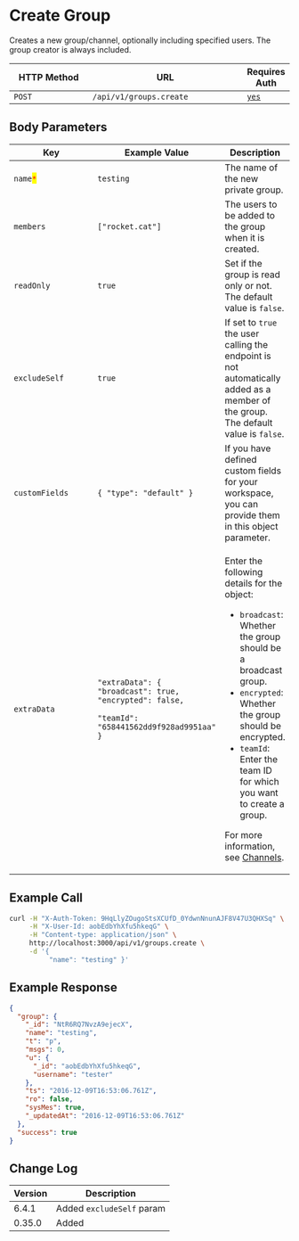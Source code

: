 # Create Group

Creates a new group/channel, optionally including specified users. The group creator is always included.

<table><thead><tr><th width="163">HTTP Method</th><th width="313">URL</th><th>Requires Auth</th></tr></thead><tbody><tr><td><code>POST</code></td><td><code>/api/v1/groups.create</code></td><td><a href="../../authentication-endpoints/"><code>yes</code></a></td></tr></tbody></table>

## Body Parameters

<table><thead><tr><th width="205.33333333333331">Key</th><th width="196">Example Value</th><th>Description</th></tr></thead><tbody><tr><td><code>name</code><mark style="color:red;"><code>*</code></mark></td><td><code>testing</code></td><td>The name of the new private group.</td></tr><tr><td><code>members</code></td><td><code>["rocket.cat"]</code></td><td>The users to be added to the group when it is created.</td></tr><tr><td><code>readOnly</code></td><td><code>true</code></td><td>Set if the group is read only or not. The default value is <code>false</code>.</td></tr><tr><td><code>excludeSelf</code></td><td><code>true</code></td><td>If set to <code>true</code> the user calling the endpoint is not automatically added as a member of the group. The default value is <code>false</code>.</td></tr><tr><td><code>customFields</code></td><td><code>{ "type": "default" }</code></td><td>If you have defined custom fields for your workspace, you can provide them in this object parameter.</td></tr><tr><td><code>extraData</code></td><td><p><code>"extraData": { "broadcast": true, "encrypted": false,</code> </p><p><code>"teamId": "658441562dd9f928ad9951aa" }</code></p></td><td><p>Enter the following details for the object:</p><ul><li><code>broadcast</code>: Whether the group should be a broadcast group.</li><li><code>encrypted</code>: Whether the group should be encrypted.</li><li><code>teamId</code>: Enter the team ID for which you want to create a group.</li></ul><p>For more information, see <a href="https://docs.rocket.chat/use-rocket.chat/user-guides/rooms/channels#channel-privacy-and-encryption">Channels</a>.</p></td></tr></tbody></table>

## Example Call

```bash
curl -H "X-Auth-Token: 9HqLlyZOugoStsXCUfD_0YdwnNnunAJF8V47U3QHXSq" \
     -H "X-User-Id: aobEdbYhXfu5hkeqG" \
     -H "Content-type: application/json" \
     http://localhost:3000/api/v1/groups.create \
     -d '{ 
          "name": "testing" }'
```

## Example Response

```json
{
  "group": {
    "_id": "NtR6RQ7NvzA9ejecX",
    "name": "testing",
    "t": "p",
    "msgs": 0,
    "u": {
      "_id": "aobEdbYhXfu5hkeqG",
      "username": "tester"
    },
    "ts": "2016-12-09T16:53:06.761Z",
    "ro": false,
    "sysMes": true,
    "_updatedAt": "2016-12-09T16:53:06.761Z"
  },
  "success": true
}
```

## Change Log

| Version | Description               |
| ------- | ------------------------- |
| 6.4.1   | Added `excludeSelf` param |
| 0.35.0  | Added                     |
